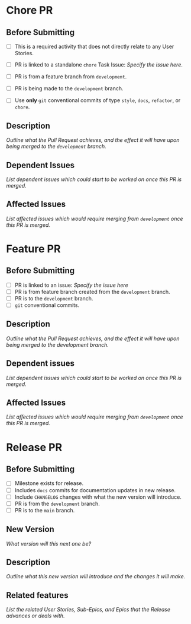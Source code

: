 <!--
################################################################################
                               READ BEFORE SUBMITTING
################################################################################

This is a PR template which comprehends 3 different types of PR: 

1. Chore PR
2. Feature PR
3. Release PR

Check the _Before Submitting_ checklist if you feel unsure which your PR type
is.

================================================================================
                               CHOOSE A PR TYPE
================================================================================

1. Determine the PR type you are creating.
2. Delete the other PR templates which don't correspond to your PR type.
3. Ensure you comply with the _Before Submitting_ checklist and mark it as
   done. (E.g. Change "- [ ]" to "- [x]" for completed items.)
4. Submit your PR.
5. You can also delete this comment if you prefer.
-->

<!--
<<<<<<<<<<<<<<<<<<<<<<<<<<<<<<<<<<<<<<<<<<<<<<<<<<<<<<<<<<<<<<<<<<<<<<<<<<<<<<<<
                              CHORE PR TEMPLATE START
<<<<<<<<<<<<<<<<<<<<<<<<<<<<<<<<<<<<<<<<<<<<<<<<<<<<<<<<<<<<<<<<<<<<<<<<<<<<<<<<
-->
# Chore PR

## Before Submitting

- [ ] This is a required activity that does not directly relate to any User
      Stories.

- [ ] PR is linked to a standalone `chore` Task Issue: _Specify the issue here_.

- [ ] PR is from a feature branch from `development`.

- [ ] PR is being made to the `development` branch.

- [ ] Use **only** `git` conventional commits of type `style`, `docs`,
      `refactor`, or `chore`.

## Description

_Outline what the Pull Request achieves, and the effect it will have upon being
merged to the `development` branch._

## Dependent Issues

_List dependent issues which could start to be worked on once this PR is
merged._

## Affected Issues

_List affected issues which would require merging from `development` once this
PR is merged._
<!--
>>>>>>>>>>>>>>>>>>>>>>>>>>>>>>>>>>>>>>>>>>>>>>>>>>>>>>>>>>>>>>>>>>>>>>>>>>>>>>>>
                              CHORE PR TEMPLATE END
>>>>>>>>>>>>>>>>>>>>>>>>>>>>>>>>>>>>>>>>>>>>>>>>>>>>>>>>>>>>>>>>>>>>>>>>>>>>>>>>
-->

<!--
<<<<<<<<<<<<<<<<<<<<<<<<<<<<<<<<<<<<<<<<<<<<<<<<<<<<<<<<<<<<<<<<<<<<<<<<<<<<<<<<
                            FEATURE PR TEMPLATE START
<<<<<<<<<<<<<<<<<<<<<<<<<<<<<<<<<<<<<<<<<<<<<<<<<<<<<<<<<<<<<<<<<<<<<<<<<<<<<<<<
-->
# Feature PR

## Before Submitting

- [ ] PR is linked to an issue: _Specify the issue here_
- [ ] PR is from feature branch created from the `development` branch.
- [ ] PR is to the `development` branch.
- [ ] `git` conventional commits.

## Description

_Outline what the Pull Request achieves, and the effect it will have upon being
merged to the development branch._

## Dependent issues

_List dependent issues which could start to be worked on once this PR is
merged._

## Affected Issues

_List affected issues which would require merging from `development` once this
PR is merged._
<!--
>>>>>>>>>>>>>>>>>>>>>>>>>>>>>>>>>>>>>>>>>>>>>>>>>>>>>>>>>>>>>>>>>>>>>>>>>>>>>>>>
                              FEATURE PR TEMPLATE END
>>>>>>>>>>>>>>>>>>>>>>>>>>>>>>>>>>>>>>>>>>>>>>>>>>>>>>>>>>>>>>>>>>>>>>>>>>>>>>>>
-->

<!--
<<<<<<<<<<<<<<<<<<<<<<<<<<<<<<<<<<<<<<<<<<<<<<<<<<<<<<<<<<<<<<<<<<<<<<<<<<<<<<<<
                            RELEASE PR TEMPLATE START
<<<<<<<<<<<<<<<<<<<<<<<<<<<<<<<<<<<<<<<<<<<<<<<<<<<<<<<<<<<<<<<<<<<<<<<<<<<<<<<<
-->
# Release PR

## Before Submitting

- [ ] Milestone exists for release.
- [ ] Includes `docs` commits for documentation updates in new release.
- [ ] Include `CHANGELOG` changes with what the new version will introduce.
- [ ] PR is from the `development` branch.
- [ ] PR is to the `main` branch.

## New Version

_What version will this next one be?_

## Description

_Outline what this new version will introduce and the changes it will make._

## Related features

_List the related User Stories, Sub-Epics, and Epics that the Release advances
or deals with._
<!--
>>>>>>>>>>>>>>>>>>>>>>>>>>>>>>>>>>>>>>>>>>>>>>>>>>>>>>>>>>>>>>>>>>>>>>>>>>>>>>>>
                              RELEASE PR TEMPLATE END
>>>>>>>>>>>>>>>>>>>>>>>>>>>>>>>>>>>>>>>>>>>>>>>>>>>>>>>>>>>>>>>>>>>>>>>>>>>>>>>>
-->
